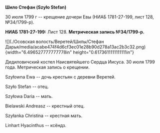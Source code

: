 **Шило Стефан (Szyło Stefan)**

30 июля 1799 г -- крещение дочери Евы (НИАБ 1781-27-199, лист 128,
№34/1799-р).

**НИАБ 1781-27-199:** Лист 128. **Метрическая запись №34/1799-р.**

![](./Осовская волость/Веретей/Шилы/Стефан Дарья/media/acabe474f4d6cf3ec01e28b90d278a13ac2b3c32.png){width="6.496527777777778in"
height="0.6173611111111111in"}

Дедиловичский костел Наисвятейшего Сердца Иисуса. 30 июля 1799 года.
Метрическая запись о крещении.

Szyłowna Ewa -- дочь крестьян с деревни Веретей.

Szyło Stefan -- отец.

Szyłowa Daria -- мать.

Bielawski Andreasz -- крестный отец.

Szyłanka Christina -- крестная мать.

Linhart Hyacinthus -- ксёндз.
